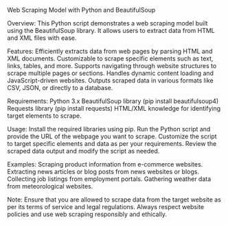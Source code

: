 Web Scraping Model with Python and BeautifulSoup

Overview:
This Python script demonstrates a web scraping model built using the BeautifulSoup library. It allows users to extract data from HTML and XML files with ease.


Features:
Efficiently extracts data from web pages by parsing HTML and XML documents.
Customizable to scrape specific elements such as text, links, tables, and more.
Supports navigating through website structures to scrape multiple pages or sections.
Handles dynamic content loading and JavaScript-driven websites.
Outputs scraped data in various formats like CSV, JSON, or directly to a database.

Requirements:
Python 3.x
BeautifulSoup library (pip install beautifulsoup4)
Requests library (pip install requests)
HTML/XML knowledge for identifying target elements to scrape.

Usage:
Install the required libraries using pip.
Run the Python script and provide the URL of the webpage you want to scrape.
Customize the script to target specific elements and data as per your requirements.
Review the scraped data output and modify the script as needed.

Examples:
Scraping product information from e-commerce websites.
Extracting news articles or blog posts from news websites or blogs.
Collecting job listings from employment portals.
Gathering weather data from meteorological websites.

Note:
Ensure that you are allowed to scrape data from the target website as per its terms of service and legal regulations. Always respect website policies and use web scraping responsibly and ethically.
